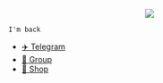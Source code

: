 <p align="center">
    <img src="https://cdn.discordapp.com/attachments/975036883958636557/975080429197590618/tumblr_00fca58e088e62fee1268fba5e7196d0_ab2ffa4a_500.webp">
  </p> 

```
I'm back
```

- [✈️ Telegram](https://t.me/zentoh)
- [👤 Group](https://t.me/cryptodrainers)
- [💎 Shop](https://nftservices.sellix.io)
